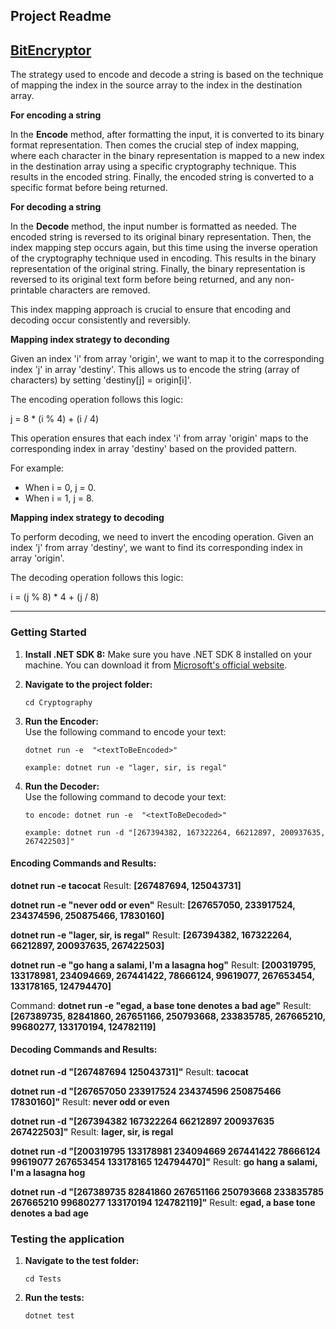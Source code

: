 ## Project Readme

## [**BitEncryptor**](https://github.com/maffalcao/BitEncryptor)

The strategy used to encode and decode a string is based on the technique of mapping the index in the source array to the index in the destination array.

  
**For encoding a string**

In the **Encode** method, after formatting the input, it is converted to its binary format representation. Then comes the crucial step of index mapping, where each character in the binary representation is mapped to a new index in the destination array using a specific cryptography technique. This results in the encoded string. Finally, the encoded string is converted to a specific format before being returned.

**For decoding a string**

In the **Decode** method, the input number is formatted as needed. The encoded string is reversed to its original binary representation. Then, the index mapping step occurs again, but this time using the inverse operation of the cryptography technique used in encoding. This results in the binary representation of the original string. Finally, the binary representation is reversed to its original text form before being returned, and any non-printable characters are removed.

This index mapping approach is crucial to ensure that encoding and decoding occur consistently and reversibly.

**Mapping index strategy to deconding**

Given an index 'i' from array 'origin', we want to map it to the corresponding index 'j' in array 'destiny'. This allows us to encode the string (array of characters) by setting 'destiny\[j\] = origin\[i\]'.

The encoding operation follows this logic:

j = 8 \* (i % 4) + (i / 4)

This operation ensures that each index 'i' from array 'origin' maps to the corresponding index in array 'destiny' based on the provided pattern.

For example:

*   When i = 0, j = 0.
*   When i = 1, j = 8.

**Mapping index strategy to decoding**

To perform decoding, we need to invert the encoding operation. Given an index 'j' from array 'destiny', we want to find its corresponding index in array 'origin'.

The decoding operation follows this logic:

i = (j % 8) \* 4 + (j / 8)

---

### Getting Started

1.  **Install .NET SDK 8:** Make sure you have .NET SDK 8 installed on your machine. You can download it from [Microsoft's official website](https://dotnet.microsoft.com/download/dotnet/8.0).
2.  **Navigate to the project folder:**
    
    ```plaintext
    cd Cryptography
    ```
    
3.  **Run the Encoder:**  
    Use the following command to encode your text:
    
    ```plaintext
    dotnet run -e  "<textToBeEncoded>"
    
    example: dotnet run -e "lager, sir, is regal"
    ```
    
4.  **Run the Decoder:**  
    Use the following command to decode your text:
    
    ```plaintext
    to encode: dotnet run -e  "<textToBeDecoded>"
    
    example: dotnet run -d "[267394382, 167322264, 66212897, 200937635, 267422503]"
    ```
    

#### **Encoding Commands and Results:**

**dotnet run -e tacocat**
Result: **\[267487694, 125043731\]**

**dotnet run -e "never odd or even"**
Result: **\[267657050, 233917524, 234374596, 250875466, 17830160\]**

**dotnet run -e "lager, sir, is regal"** 
Result: **\[267394382, 167322264, 66212897, 200937635, 267422503\]**

**dotnet run -e "go hang a salami, I'm a lasagna hog"** 
Result: **\[200319795, 133178981, 234094669, 267441422, 78666124, 99619077, 267653454, 133178165, 124794470\]**

Command: **dotnet run -e "egad, a base tone denotes a bad age"** 
Result: **\[267389735, 82841860, 267651166, 250793668, 233835785, 267665210, 99680277, 133170194, 124782119\]**

#### **Decoding Commands and Results:**

**dotnet run -d "[267487694 125043731]"** 
Result: **tacocat**

**dotnet run -d "[267657050 233917524 234374596 250875466 17830160]"** 
Result: **never odd or even**

**dotnet run -d "[267394382 167322264 66212897 200937635 267422503]"**
Result: **lager, sir, is regal**

**dotnet run -d "[200319795 133178981 234094669 267441422 78666124 99619077 267653454 133178165 124794470]"** 
Result: **go hang a salami, I'm a lasagna hog**

**dotnet run -d "[267389735 82841860 267651166 250793668 233835785 267665210 99680277 133170194 124782119]"** Result: **egad, a base tone denotes a bad age**

### **Testing the application**

1.  **Navigate to the test folder:**
    
    ```plaintext
    cd Tests
    ```
    
2.  **Run the tests:**
    
    ```plaintext
    dotnet test
    ```
